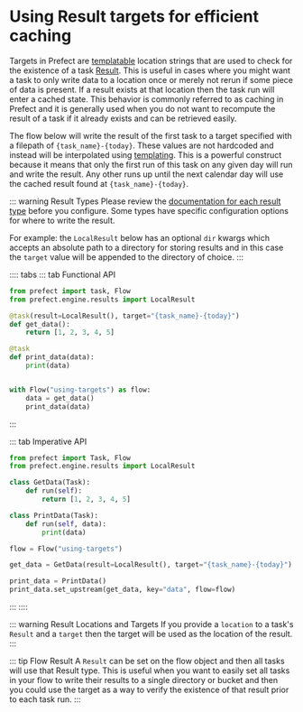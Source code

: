 # Using Result targets for efficient caching <Badge text="0.11.0+"/>

Targets in Prefect are [templatable]((/core/concepts/templating.html)) location strings that are used to check for the existence of a task [Result](/core/concepts/results.html). This is useful in cases where you might want a task to only write data to a location once or merely not rerun if some piece of data is present. If a result exists at that location then the task run will enter a cached state. This behavior is commonly referred to as caching in Prefect and it is generally used when you do not want to recompute the result of a task if it already exists and can be retrieved easily.

The flow below will write the result of the first task to a target specified with a filepath of `{task_name}-{today}`. These values are not hardcoded and instead will be interpolated using [templating](/core/concepts/templating.html). This is a powerful construct because it means that only the first run of this task on any given day will run and write the result. Any other runs up until the next calendar day will use the cached result found at `{task_name}-{today}`.

::: warning Result Types
Please review the [documentation for each result type](/api/latest/engine/results.html) before you configure. Some types have specific configuration options for where to write the result.

For example: the `LocalResult` below has an optional `dir` kwargs which accepts an absolute path to a directory for storing results and in this case the `target` value will be appended to the directory of choice.
:::

:::: tabs
::: tab Functional API
```python
from prefect import task, Flow
from prefect.engine.results import LocalResult

@task(result=LocalResult(), target="{task_name}-{today}")
def get_data():
    return [1, 2, 3, 4, 5]

@task
def print_data(data):
    print(data)


with Flow("using-targets") as flow:
    data = get_data()
    print_data(data)
```
:::

::: tab Imperative API
```python
from prefect import Task, Flow
from prefect.engine.results import LocalResult

class GetData(Task):
    def run(self):
        return [1, 2, 3, 4, 5]

class PrintData(Task):
    def run(self, data):
        print(data)

flow = Flow("using-targets")

get_data = GetData(result=LocalResult(), target="{task_name}-{today}")

print_data = PrintData()
print_data.set_upstream(get_data, key="data", flow=flow)
```
:::
::::

::: warning Result Locations and Targets
If you provide a `location` to a task's `Result` and a `target` then the target will be used as the location of the result.
:::

::: tip Flow Result
A `Result` can be set on the flow object and then all tasks will use that Result type. This is useful when you want to easily set all tasks in your flow to write their results to a single directory or bucket and then you could use the target as a way to verify the existence of that result prior to each task run.
:::
